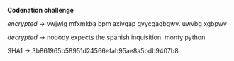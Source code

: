 **Codenation challenge**

*encrypted* -> vwjwlg mfxmkba bpm axivqap qvycqaqbqwv. uwvbg xgbpwv

*decrypted* -> nobody expects the spanish inquisition. monty python

SHA1      -> 3b861965b58951d24566efab95ae8a5bdb9407b8
